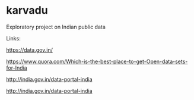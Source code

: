 # karvadu
Exploratory project on Indian public data

Links:

https://data.gov.in/

https://www.quora.com/Which-is-the-best-place-to-get-Open-data-sets-for-India

http://india.gov.in/data-portal-india

http://india.gov.in/data-portal-india
